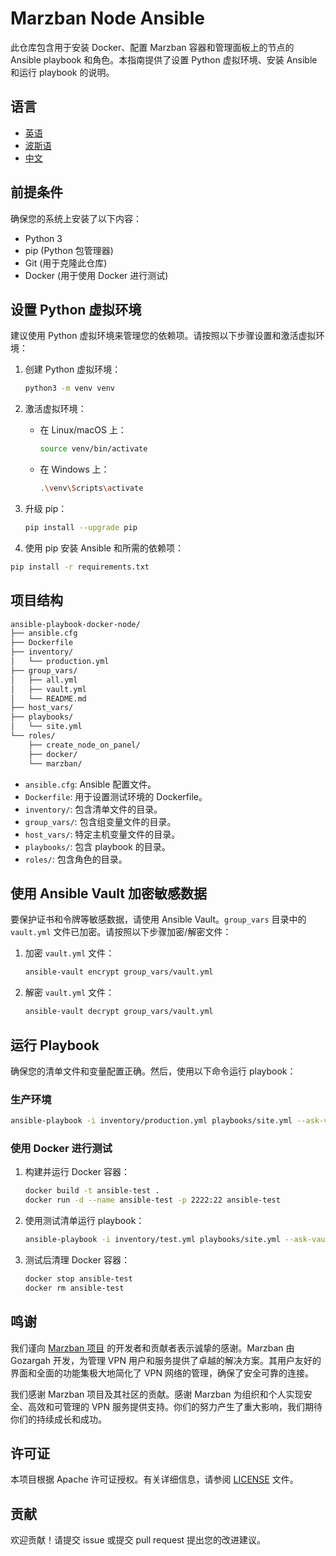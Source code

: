 # Marzban Node Ansible

此仓库包含用于安装 Docker、配置 Marzban 容器和管理面板上的节点的 Ansible playbook 和角色。本指南提供了设置 Python 虚拟环境、安装 Ansible 和运行 playbook 的说明。

## 语言

- [英语](README.md)
- [波斯语](README_fa.md)
- [中文](README_zh.md)

## 前提条件

确保您的系统上安装了以下内容：

- Python 3
- pip (Python 包管理器)
- Git (用于克隆此仓库)
- Docker (用于使用 Docker 进行测试)

## 设置 Python 虚拟环境

建议使用 Python 虚拟环境来管理您的依赖项。请按照以下步骤设置和激活虚拟环境：

1. 创建 Python 虚拟环境：

   ```sh
   python3 -m venv venv
   ```

2. 激活虚拟环境：

   - 在 Linux/macOS 上：

     ```sh
     source venv/bin/activate
     ```

   - 在 Windows 上：

     ```sh
     .\venv\Scripts\activate
     ```

3. 升级 pip：

   ```sh
   pip install --upgrade pip
   ```

4. 使用 pip 安装 Ansible 和所需的依赖项：

```sh
pip install -r requirements.txt
```

## 项目结构

```sh
ansible-playbook-docker-node/
├── ansible.cfg
├── Dockerfile
├── inventory/
│   └── production.yml
├── group_vars/
│   ├── all.yml
│   ├── vault.yml
│   └── README.md
├── host_vars/
├── playbooks/
│   └── site.yml
└── roles/
    ├── create_node_on_panel/
    ├── docker/
    └── marzban/
```

- `ansible.cfg`: Ansible 配置文件。
- `Dockerfile`: 用于设置测试环境的 Dockerfile。
- `inventory/`: 包含清单文件的目录。
- `group_vars/`: 包含组变量文件的目录。
- `host_vars/`: 特定主机变量文件的目录。
- `playbooks/`: 包含 playbook 的目录。
- `roles/`: 包含角色的目录。

## 使用 Ansible Vault 加密敏感数据

要保护证书和令牌等敏感数据，请使用 Ansible Vault。`group_vars` 目录中的 `vault.yml` 文件已加密。请按照以下步骤加密/解密文件：

1. 加密 `vault.yml` 文件：

   ```sh
   ansible-vault encrypt group_vars/vault.yml
   ```

2. 解密 `vault.yml` 文件：

   ```sh
   ansible-vault decrypt group_vars/vault.yml
   ```

## 运行 Playbook

确保您的清单文件和变量配置正确。然后，使用以下命令运行 playbook：

### 生产环境

```sh
ansible-playbook -i inventory/production.yml playbooks/site.yml --ask-vault-pass
```

### 使用 Docker 进行测试

1. 构建并运行 Docker 容器：

   ```sh
   docker build -t ansible-test .
   docker run -d --name ansible-test -p 2222:22 ansible-test
   ```

2. 使用测试清单运行 playbook：

   ```sh
   ansible-playbook -i inventory/test.yml playbooks/site.yml --ask-vault-pass
   ```

3. 测试后清理 Docker 容器：

   ```sh
   docker stop ansible-test
   docker rm ansible-test
   ```

## 鸣谢

我们谨向 [Marzban 项目](https://github.com/Gozargah/Marzban) 的开发者和贡献者表示诚挚的感谢。Marzban 由 Gozargah 开发，为管理 VPN 用户和服务提供了卓越的解决方案。其用户友好的界面和全面的功能集极大地简化了 VPN 网络的管理，确保了安全可靠的连接。

我们感谢 Marzban 项目及其社区的贡献。感谢 Marzban 为组织和个人实现安全、高效和可管理的 VPN 服务提供支持。你们的努力产生了重大影响，我们期待你们的持续成长和成功。

## 许可证

本项目根据 Apache 许可证授权。有关详细信息，请参阅 [LICENSE](LICENSE) 文件。

## 贡献

欢迎贡献！请提交 issue 或提交 pull request 提出您的改进建议。
